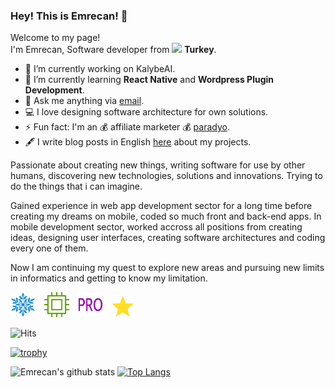 ### Hey! This is Emrecan! 👋
Welcome to my page!<br>
I'm Emrecan, Software developer from <img src="https://cdn-icons-png.flaticon.com/512/555/555560.png" width="14"/> **Turkey**.

- 🔭 I’m currently working on KalybeAI.
- 🌱 I’m currently learning **React Native** and **Wordpress Plugin Development**.
- 💬 Ask me anything via <a href="mailto:emrecanozkan17@gmail.com">email</a>.
- 💻 I love designing software architecture for own solutions.
- ⚡ Fun fact: I'm an 💰 affiliate marketer 💰 <a href="https://www.paradyo.com">paradyo</a>.
- 🖋 I write blog posts in English <a href="https://emrecan.co" target="_blank">here</a> about my projects.

<p>Passionate about creating new things, writing software for use by other humans, discovering new technologies, solutions and innovations. Trying to do the things that i can imagine.</p>

<p>Gained experience in web app development sector for a long time before creating my dreams on mobile, coded so much front and back-end apps. In mobile development sector, worked accross all positions from creating ideas, designing user interfaces, creating software architectures and coding every one of them.</p>

<p>Now I am continuing my quest to explore new areas and pursuing new limits in informatics and getting to know my limitation.</p>

<a href='https://archiveprogram.github.com/'><img src='https://raw.githubusercontent.com/acervenky/animated-github-badges/master/assets/acbadge.gif' width='40' height='40'></a> <a href='https://docs.github.com/en/developers'><img src='https://raw.githubusercontent.com/acervenky/animated-github-badges/master/assets/devbadge.gif' width='40' height='40'></a> <a href='https://github.com/pricing'><img src='https://raw.githubusercontent.com/acervenky/animated-github-badges/master/assets/pro.gif' width='40' height='40'></a> <a href='https://stars.github.com/'><img src='https://raw.githubusercontent.com/acervenky/animated-github-badges/master/assets/starbadge.gif' width='35' height='35'></a> 

![Hits](https://hits.seeyoufarm.com/api/count/incr/badge.svg?url=https%3A%2F%2Fgithub.com%2Fparadyo%2Fhit-counter&count_bg=%2379C83D&title_bg=%23555555&icon=&icon_color=%23E7E7E7&title=hits&edge_flat=false)

[![trophy](https://github-profile-trophy.vercel.app/?username=paradyo&theme=onedark)](https://github.com/ryo-ma/github-profile-trophy)

![Emrecan's github stats](https://github-readme-stats.vercel.app/api?username=paradyo&count_private=true&hide=issues&show_icons=true&theme=dark) [![Top Langs](https://github-readme-stats.vercel.app/api/top-langs/?username=paradyo&layout=compact&theme=dark)](https://github.com/anuraghazra/github-readme-stats)
